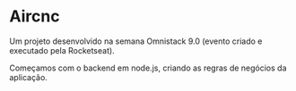 # Aircnc

Um projeto desenvolvido na semana Omnistack 9.0 (evento criado e executado pela Rocketseat).

Começamos com o backend em node.js, criando as regras de negócios da aplicação.
